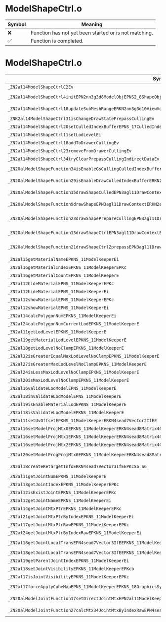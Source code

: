 # ModelShapeCtrl.o
| Symbol | Meaning 
| ------------- | ------------- 
| :x: | Function has not yet been started or is not matching. 
| :white_check_mark: | Function is completed. 


# ModelShapeCtrl.o
| Symbol (Demangled) | Symbol (Mangled) | Decompiled? |
| ------------- |  ------------- | ------------- |
| `_ZN2al14ModelShapeCtrlC2Ev` | `al::ModelShapeCtrl::ModelShapeCtrl(void)` | :white_check_mark: |
| `_ZN2al14ModelShapeCtrl4initEPN2nn3g3d8ModelObjEPNS2_8ShapeObjEPNS2_11MaterialObjE` | `al::ModelShapeCtrl::init(nn::g3d::ModelObj *,nn::g3d::ShapeObj *,nn::g3d::MaterialObj *)` | :white_check_mark: |
| `_ZN2al14ModelShapeCtrl18updateSubMeshRangeERKN2nn3g3d10ViewVolumeERKNS2_8ShapeObjEi` | `al::ModelShapeCtrl::updateSubMeshRange(nn::g3d::ViewVolume const&,nn::g3d::ShapeObj const&,int)` | :white_check_mark: |
| `_ZNK2al14ModelShapeCtrl31isChangeDrawStatePrepassCullingEv` | `al::ModelShapeCtrl::isChangeDrawStatePrepassCulling(void)const` | :white_check_mark: |
| `_ZN2al14ModelShapeCtrl20setCulledIndexBufferEPNS_17CulledIndexBufferE` | `al::ModelShapeCtrl::setCulledIndexBuffer(al::CulledIndexBuffer *)` | :white_check_mark: |
| `_ZN2al14ModelShapeCtrl11setLodLevelEi` | `al::ModelShapeCtrl::setLodLevel(int)` | :white_check_mark: |
| `_ZN2al14ModelShapeCtrl18addToDrawerCullingEv` | `al::ModelShapeCtrl::addToDrawerCulling(void)` | :white_check_mark: |
| `_ZN2al14ModelShapeCtrl23removeFromDrawerCullingEv` | `al::ModelShapeCtrl::removeFromDrawerCulling(void)` | :white_check_mark: |
| `_ZN2al14ModelShapeCtrl34tryClearPrepassCullingIndirectDataEv` | `al::ModelShapeCtrl::tryClearPrepassCullingIndirectData(void)` | :white_check_mark: |
| `_ZN20alModelShapeFunction34isEnableGsCullingCulledIndexBufferERKN2al14ModelShapeCtrlE` | `alModelShapeFunction::isEnableGsCullingCulledIndexBuffer(al::ModelShapeCtrl const&)` | :white_check_mark: |
| `_ZN20alModelShapeFunction29isEnableDrawCulledIndexBufferERKN2al14ModelShapeCtrlE` | `alModelShapeFunction::isEnableDrawCulledIndexBuffer(al::ModelShapeCtrl const&)` | :white_check_mark: |
| `_ZN20alModelShapeFunction15drawShapeCulledEPN3agl11DrawContextERKN2al14ModelShapeCtrlE` | `alModelShapeFunction::drawShapeCulled(agl::DrawContext *,al::ModelShapeCtrl const&)` | :white_check_mark: |
| `_ZN20alModelShapeFunction9drawShapeEPN3agl11DrawContextERKN2al14ModelShapeCtrlEPKN2nn3g3d10ViewVolumeERKNS8_8ShapeObjEib` | `alModelShapeFunction::drawShape(agl::DrawContext *,al::ModelShapeCtrl const&,nn::g3d::ViewVolume const*,nn::g3d::ShapeObj const&,int,bool)` | :white_check_mark: |
| `_ZN20alModelShapeFunction23drawShapePrepareCullingEPN3agl11DrawContextERKN2al14ModelShapeCtrlEPKN2nn3g3d10ViewVolumeERKNS8_8ShapeObjEib` | `alModelShapeFunction::drawShapePrepareCulling(agl::DrawContext *,al::ModelShapeCtrl const&,nn::g3d::ViewVolume const*,nn::g3d::ShapeObj const&,int,bool)` | :white_check_mark: |
| `_ZN20alModelShapeFunction13drawShapeCtrlEPN3agl11DrawContextERKN2al14ModelShapeCtrlEPKN2nn3g3d10ViewVolumeERKNS8_8ShapeObjEib` | `alModelShapeFunction::drawShapeCtrl(agl::DrawContext *,al::ModelShapeCtrl const&,nn::g3d::ViewVolume const*,nn::g3d::ShapeObj const&,int,bool)` | :white_check_mark: |
| `_ZN20alModelShapeFunction21drawShapeCtrlZprepassEPN3agl11DrawContextERKN2al14ModelShapeCtrlEPKN2nn3g3d10ViewVolumeERKNS8_8ShapeObjEib` | `alModelShapeFunction::drawShapeCtrlZprepass(agl::DrawContext *,al::ModelShapeCtrl const&,nn::g3d::ViewVolume const*,nn::g3d::ShapeObj const&,int,bool)` | :white_check_mark: |
| `_ZN2al15getMaterialNameEPKNS_11ModelKeeperEi` | `al::getMaterialName(al::ModelKeeper const*,int)` | :white_check_mark: |
| `_ZN2al16getMaterialIndexEPKNS_11ModelKeeperEPKc` | `al::getMaterialIndex(al::ModelKeeper const*,char const*)` | :white_check_mark: |
| `_ZN2al16getMaterialCountEPKNS_11ModelKeeperE` | `al::getMaterialCount(al::ModelKeeper const*)` | :white_check_mark: |
| `_ZN2al12hideMaterialEPNS_11ModelKeeperEPKc` | `al::hideMaterial(al::ModelKeeper *,char const*)` | :white_check_mark: |
| `_ZN2al12hideMaterialEPNS_11ModelKeeperEi` | `al::hideMaterial(al::ModelKeeper *,int)` | :white_check_mark: |
| `_ZN2al12showMaterialEPNS_11ModelKeeperEPKc` | `al::showMaterial(al::ModelKeeper *,char const*)` | :white_check_mark: |
| `_ZN2al12showMaterialEPNS_11ModelKeeperEi` | `al::showMaterial(al::ModelKeeper *,int)` | :white_check_mark: |
| `_ZN2al14calcPolygonNumEPKNS_11ModelKeeperEi` | `al::calcPolygonNum(al::ModelKeeper const*,int)` | :white_check_mark: |
| `_ZN2al24calcPolygonNumCurrentLodEPKNS_11ModelKeeperE` | `al::calcPolygonNumCurrentLod(al::ModelKeeper const*)` | :white_check_mark: |
| `_ZN2al11getLodLevelEPKNS_11ModelKeeperE` | `al::getLodLevel(al::ModelKeeper const*)` | :white_check_mark: |
| `_ZN2al19getMaterialLodLevelEPKNS_11ModelKeeperE` | `al::getMaterialLodLevel(al::ModelKeeper const*)` | :white_check_mark: |
| `_ZN2al18getLodLevelNoClampEPKNS_11ModelKeeperE` | `al::getLodLevelNoClamp(al::ModelKeeper const*)` | :white_check_mark: |
| `_ZN2al32isGreaterEqualMaxLodLevelNoClampEPKNS_11ModelKeeperE` | `al::isGreaterEqualMaxLodLevelNoClamp(al::ModelKeeper const*)` | :white_check_mark: |
| `_ZN2al27isGreaterMaxLodLevelNoClampEPKNS_11ModelKeeperE` | `al::isGreaterMaxLodLevelNoClamp(al::ModelKeeper const*)` | :white_check_mark: |
| `_ZN2al24isLessMaxLodLevelNoClampEPKNS_11ModelKeeperE` | `al::isLessMaxLodLevelNoClamp(al::ModelKeeper const*)` | :white_check_mark: |
| `_ZN2al20isMaxLodLevelNoClampEPKNS_11ModelKeeperE` | `al::isMaxLodLevelNoClamp(al::ModelKeeper const*)` | :white_check_mark: |
| `_ZN2al16validateLodModelEPNS_11ModelKeeperE` | `al::validateLodModel(al::ModelKeeper *)` | :white_check_mark: |
| `_ZN2al18invalidateLodModelEPNS_11ModelKeeperE` | `al::invalidateLodModel(al::ModelKeeper *)` | :white_check_mark: |
| `_ZN2al19isEnableMaterialLodEPKNS_11ModelKeeperE` | `al::isEnableMaterialLod(al::ModelKeeper const*)` | :white_check_mark: |
| `_ZN2al18isValidateLodModelEPKNS_11ModelKeeperE` | `al::isValidateLodModel(al::ModelKeeper const*)` | :white_check_mark: |
| `_ZN2al11setUvOffsetEPKNS_11ModelKeeperERKN4sead7Vector2IfEE` | `al::setUvOffset(al::ModelKeeper const*,sead::Vector2<float> const&)` | :white_check_mark: |
| `_ZN2al16setModelProjMtx0EPKNS_11ModelKeeperERKN4sead8Matrix44IfEE` | `al::setModelProjMtx0(al::ModelKeeper const*,sead::Matrix44<float> const&)` | :white_check_mark: |
| `_ZN2al16setModelProjMtx1EPKNS_11ModelKeeperERKN4sead8Matrix44IfEE` | `al::setModelProjMtx1(al::ModelKeeper const*,sead::Matrix44<float> const&)` | :white_check_mark: |
| `_ZN2al16setModelProjMtx2EPKNS_11ModelKeeperERKN4sead8Matrix44IfEE` | `al::setModelProjMtx2(al::ModelKeeper const*,sead::Matrix44<float> const&)` | :white_check_mark: |
| `_ZN2al20setModelProgProjMtx0EPKNS_11ModelKeeperERKN4sead8Matrix44IfEE` | `al::setModelProgProjMtx0(al::ModelKeeper const*,sead::Matrix44<float> const&)` | :white_check_mark: |
| `_ZN2al18createRetargetInfoERKN4sead7Vector3IfEEPKcS6_S6_` | `al::createRetargetInfo(sead::Vector3<float> const&,char const*,char const*,char const*)` | :white_check_mark: |
| `_ZN2al11getJointNumEPKNS_11ModelKeeperE` | `al::getJointNum(al::ModelKeeper const*)` | :white_check_mark: |
| `_ZN2al13getJointIndexEPKNS_11ModelKeeperEPKc` | `al::getJointIndex(al::ModelKeeper const*,char const*)` | :white_check_mark: |
| `_ZN2al12isExistJointEPKNS_11ModelKeeperEPKc` | `al::isExistJoint(al::ModelKeeper const*,char const*)` | :white_check_mark: |
| `_ZN2al12getJointNameEPKNS_11ModelKeeperEi` | `al::getJointName(al::ModelKeeper const*,int)` | :white_check_mark: |
| `_ZN2al14getJointMtxPtrEPKNS_11ModelKeeperEPKc` | `al::getJointMtxPtr(al::ModelKeeper const*,char const*)` | :white_check_mark: |
| `_ZN2al21getJointMtxPtrByIndexEPKNS_11ModelKeeperEi` | `al::getJointMtxPtrByIndex(al::ModelKeeper const*,int)` | :white_check_mark: |
| `_ZN2al17getJointMtxPtrRawEPKNS_11ModelKeeperEPKc` | `al::getJointMtxPtrRaw(al::ModelKeeper const*,char const*)` | :white_check_mark: |
| `_ZN2al24getJointMtxPtrByIndexRawEPKNS_11ModelKeeperEi` | `al::getJointMtxPtrByIndexRaw(al::ModelKeeper const*,int)` | :white_check_mark: |
| `_ZN2al18getJointLocalTransEPN4sead7Vector3IfEEPKNS_11ModelKeeperEPKc` | `al::getJointLocalTrans(sead::Vector3<float> *,al::ModelKeeper const*,char const*)` | :white_check_mark: |
| `_ZN2al18getJointLocalTransEPN4sead7Vector3IfEEPKNS_11ModelKeeperEi` | `al::getJointLocalTrans(sead::Vector3<float> *,al::ModelKeeper const*,int)` | :white_check_mark: |
| `_ZN2al19getParentJointIndexEPKNS_11ModelKeeperEi` | `al::getParentJointIndex(al::ModelKeeper const*,int)` | :white_check_mark: |
| `_ZN2al18setJointVisibilityEPKNS_11ModelKeeperEPKcb` | `al::setJointVisibility(al::ModelKeeper const*,char const*,bool)` | :white_check_mark: |
| `_ZN2al17isJointVisibilityEPKNS_11ModelKeeperEPKc` | `al::isJointVisibility(al::ModelKeeper const*,char const*)` | :white_check_mark: |
| `_ZN2al17forceApplyCubeMapEPNS_11ModelKeeperEPKNS_18GraphicsSystemInfoEPKc` | `al::forceApplyCubeMap(al::ModelKeeper *,al::GraphicsSystemInfo const*,char const*)` | :white_check_mark: |
| `_ZN20alModelJointFunction17setDirectJointMtxEPN2al11ModelKeeperEiRKN4sead8Matrix34IfEE` | `alModelJointFunction::setDirectJointMtx(al::ModelKeeper *,int,sead::Matrix34<float> const&)` | :white_check_mark: |
| `_ZN20alModelJointFunction27calcMtx34JointMtxByIndexRawEPN4sead8Matrix34IfEEPN2al11ModelKeeperEi` | `alModelJointFunction::calcMtx34JointMtxByIndexRaw(sead::Matrix34<float> *,al::ModelKeeper *,int)` | :white_check_mark: |
